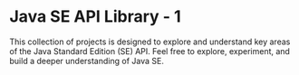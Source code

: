 # Java SE API Library - 1

This collection of projects is designed to explore and understand key areas of the Java Standard Edition (SE) API. Feel free to explore, experiment, and build a deeper understanding of Java SE.